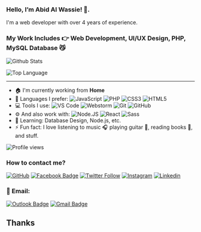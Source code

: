 ### Hello, I’m Abid Al Wassie! 👋. 

I'm a web developer with over 4 years of experience.

### My Work Includes 👉 Web Development, UI/UX Design, PHP, MySQL Database 😼

![Github Stats](https://github-readme-stats.vercel.app/api?username=AbidAlWassie&show_icons=true&title_color=fff&icon_color=79ff97&text_color=9f9f9f&bg_color=0D1117)

![Top Language](https://github-readme-stats.vercel.app/api/top-langs/?username=AbidAlWassie&layout=compact&title_color=fff&icon_color=79ff97&text_color=9f9f9f&bg_color=0D1117)

*************

- 🏠 I'm currently working from **Home**
- 🚀 Languages I prefer:
  ![JavaScript](https://img.shields.io/badge/-JavaScript-black?style=plastic&logo=javascript)
  ![PHP](https://img.shields.io/badge/-PHP-000000?style=plastic&logo=php)
  ![CSS3](https://img.shields.io/badge/-CSS3-146EB0?style=plastic&logo=css3)
  ![HTML5](https://img.shields.io/badge/-HTML5-E44D26?style=plastic&logo=html5&logoColor=white&backgroundColor=1F8CCC)
- 💻 Tools I use:
  ![VS Code](https://img.shields.io/badge/-VS%20Code-007ACC?style=plastic&logo=visual-studio-code)
  ![Webstorm](https://img.shields.io/badge/-Webstorm-black?style=plastic&logo=webstorm&logoColor=000&color=fff)
  ![Git](https://img.shields.io/badge/-Git-black?style=plastic&logo=git)
  ![GitHub](https://img.shields.io/badge/-GitHub-181717?style=plastic&logo=github)
- ⚙️ And also work with: 
  ![Node.JS](https://img.shields.io/badge/-Node.JS-black?style=plastic&logo=Node.js) 
  ![React](https://img.shields.io/badge/-React-3b2e5a?style=plastic&logo=react)
  ![Sass](https://img.shields.io/badge/-Sass-262B33?style=plastic&logo=Sass)
- 🌱 Learning: Database Design, Node.js, etc.
- ⚡️ Fun fact: I love listening to music 🎧 playing guitar 🎸, reading books 📖, and stuff.

![Profile views](https://gpvc.arturio.dev/AbidAlWassie)

<!--
![badge-c](https://img.shields.io/badge/Language-C-555555?style=for-the-badge&logo=C) 
![badge-go](https://img.shields.io/badge/Language-Go-00ADD8?style=for-the-badge&logo=Go) 
![badge-cpp](https://img.shields.io/badge/Language-C++-f34b7d?style=for-the-badge&logo=C%2B%2B) 
![badge-python](https://img.shields.io/badge/Language-Python-blue?style=for-the-badge&logo=Python) 
![badge-java](https://img.shields.io/badge/Language-Java-b07219?style=for-the-badge&logo=Java) 
![badge-shell](https://img.shields.io/badge/Language-Shell-89e051?style=for-the-badge&logo=gnu-bash) 
![badge-js](https://img.shields.io/badge/Language-Javascript-f1e05a?style=for-the-badge&logo=javascript) 
![badge-powershell](https://img.shields.io/badge/Language-PowerShell-012456?style=for-the-badge&logo=powershell) 
![badge-c#](https://img.shields.io/badge/Language-C%23-178600?style=for-the-badge&logo=C-Sharp) 
![badge-asm](https://img.shields.io/badge/Language-Assembly-6E4C13?style=for-the-badge&logo=assembly) 
-->

### How to contact me?

[![GitHub](https://img.shields.io/github/followers/AbidAlWassie?label=follow&style=social)](https://github.com/AbidAlWassie)
[![Facebook Badge](https://img.shields.io/badge/-AbidAlWassie-blue?style=flat-square&logo=Facebook&logoColor=white&link=https://www.facebook.com/AbidAlWassie/)](https://www.facebook.com/AbidAlWassie/)
[![Twitter Follow](https://img.shields.io/twitter/follow/AbidAlWassie?style=social)](https://twitter.com/AbidAlWassie)
[![Instagram](https://img.shields.io/badge/AbidAlWassie-%23E4405F.svg?&style=flat-square&logo=instagram&logoColor=white&link=https://www.instagram.com/AbidAlWassie/)](https://www.instagram.com/AbidAlWassie/)
[![Linkedin](https://img.shields.io/badge/-AbidAlWassie-blue?style=flat-square&logo=Linkedin&logoColor=white&link=https://www.linkedin.com/in/AbidAlWassie/)](https://www.linkedin.com/in/AbidAlWassie/)

### 📧 Email:

[![Outlook Badge](https://img.shields.io/badge/-abidalwassie@outlook.com-0078D4?style=flat-square&logo=mail&logoColor=white&link=mailto:abidalwassie@outlook.com)](mailto:abidalwassie@outlook.com)
[![Gmail Badge](https://img.shields.io/badge/-abidalwassie@gmail.com-BF201D?style=flat-square&logoColor=white&link=mailto:abidalwassie@gmail.com)](mailto:abidalwassie@gmail.com)

## Thanks
